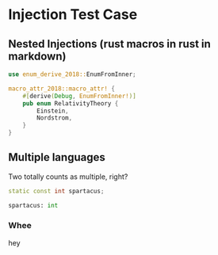 Injection Test Case
===================

## Nested Injections (rust macros in rust in markdown)

```Rust
use enum_derive_2018::EnumFromInner;

macro_attr_2018::macro_attr! {
    #[derive(Debug, EnumFromInner!)]
    pub enum RelativityTheory {
        Einstein,
        Nordstrom,
    }
}
```

## Multiple languages

Two totally counts as multiple, right?

```C++
static const int spartacus;
```

```Python
spartacus: int
```

### Whee

hey
